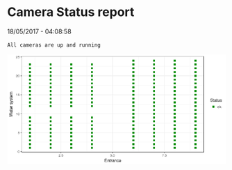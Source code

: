 Camera Status report
================
18/05/2017 - 04:08:58

    All cameras are up and running

![](camreport_files/figure-markdown_github/unnamed-chunk-2-1.png)
